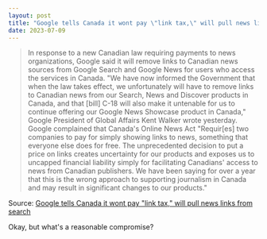 ```yaml
---
layout: post
title: "Google tells Canada it wont pay \"link tax,\" will pull news links from search"
date: 2023-07-09
---
```


> In response to a new Canadian law requiring payments to news
organizations, Google said it will remove links to Canadian news sources
from Google Search and Google News for users who access the services in
Canada. "We have now informed the Government that when the law takes
effect, we unfortunately will have to remove links to Canadian news from
our Search, News and Discover products in Canada, and that [bill] C-18 will
also make it untenable for us to continue offering our Google News Showcase
product in Canada," Google President of Global Affairs Kent Walker wrote
yesterday. Google complained that Canada's Online News Act "Requir[es] two
companies to pay for simply showing links to news, something that everyone
else does for free. The unprecedented decision to put a price on links
creates uncertainty for our products and exposes us to uncapped financial
liability simply for facilitating Canadians' access to news from Canadian
publishers. We have been saying for over a year that this is the wrong
approach to supporting journalism in Canada and may result in significant
changes to our products."

Source: [Google tells Canada it wont pay "link tax," will pull news links
from search](https://arstechnica.com/?p=1951352)

Okay, but what's a reasonable compromise?

